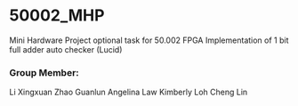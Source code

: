 # 50002_MHP
Mini Hardware Project optional task for 50.002 
FPGA Implementation of 1 bit full adder auto checker (Lucid)

### Group Member:
Li Xingxuan
Zhao Guanlun
Angelina Law
Kimberly Loh Cheng Lin